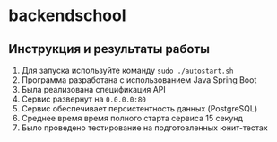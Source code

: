 # backendschool

## Инструкция и результаты работы

1. Для запуска используйте команду ```sudo ./autostart.sh```
2. Программа разработана с использованием Java Spring Boot
3. Была реализована спецификация API
4. Сервис развернут на `0.0.0.0:80`
5. Сервис обеспечивает персистентность данных (PostgreSQL)
6. Среднее время время полного старта сервиса 15 секунд
7. Было проведено тестирование на подготовленных юнит-тестах
